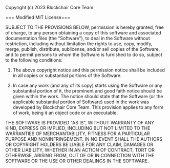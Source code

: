 Copyright (c) 2023 Blockchair Core Team

=== Modified MIT License===

SUBJECT TO THE PROVISIONS BELOW, permission is hereby granted, free of charge, to any person obtaining a copy of this software and associated documentation files (the "Software"), to deal in the Software without restriction, including without limitation the rights to use, copy, modify, merge, publish, distribute, sublicense, and/or sell copies of the Software, and to permit persons to whom the Software is furnished to do so, subject to the following conditions: 

1. The above copyright notice and this permission notice shall be included in all copies or substantial portions of the Software.

2. In case any work (and any of its copy) starts using the Software or any substantial portion of it, the prominent and good faith notice should be given within the work. The notice should state that the Software (or the applicable substantial portion of Software) used in the work was developed by Blockchair Core Team. This provision applies to any form of work, being it an object code or an executable.

THE SOFTWARE IS PROVIDED "AS IS", WITHOUT WARRANTY OF ANY KIND, EXPRESS OR IMPLIED, INCLUDING BUT NOT LIMITED TO THE WARRANTIES OF MERCHANTABILITY, FITNESS FOR A PARTICULAR PURPOSE AND NONINFRINGEMENT. IN NO EVENT SHALL THE AUTHORS OR COPYRIGHT HOLDERS BE LIABLE FOR ANY CLAIM, DAMAGES OR OTHER LIABILITY, WHETHER IN AN ACTION OF CONTRACT, TORT OR OTHERWISE, ARISING FROM, OUT OF OR IN CONNECTION WITH THE SOFTWARE OR THE USE OR OTHER DEALINGS IN THE SOFTWARE.